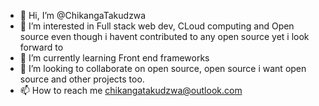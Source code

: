- 👋 Hi, I’m @ChikangaTakudzwa
- 👀 I’m interested in Full stack web dev, CLoud computing and Open source even though i havent contributed to any open source yet i look forward to
- 🌱 I’m currently learning Front end frameworks
- 💞️ I’m looking to collaborate on open source, open source i want open source and other projects too.
- 📫 How to reach me chikangatakudzwa@outlook.com

<!---
ChikangaTakudzwa/ChikangaTakudzwa is a ✨ special ✨ repository because its `README.md` (this file) appears on your GitHub profile.
You can click the Preview link to take a look at your changes.
--->
